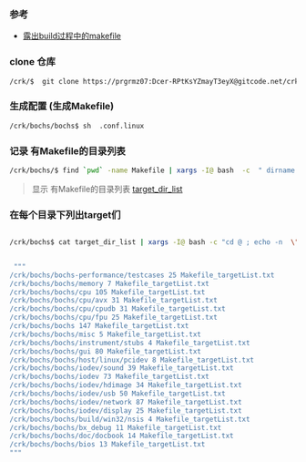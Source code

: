 ###  参考
- [露出build过程中的makefile](https://gitcode.net/crk/bochs/-/commit/faa84bb0e4ddb9e3d6455ca82b2763a0aa4453ba)

### clone 仓库
```bash
/crk/$  git clone https://prgrmz07:Dcer-RPtKsYZmayT3eyX@gitcode.net/crk/bochs.git  -b   master
```


### 生成配置 (生成Makefile)
```bash
/crk/bochs/bochs$ sh  .conf.linux
```

 


###  记录 有Makefile的目录列表
```bash
/crk/bochs/$ find `pwd` -name Makefile | xargs -I@ bash  -c  " dirname @ " > target_dir_list

```
> 显示 有Makefile的目录列表 [target_dir_list](https://gitcode.net/crk/bochs/-/blob/dev/master/target_dir_list)

 


### 在每个目录下列出target们


```bash 

/crk/bochs$ cat target_dir_list | xargs -I@ bash -c "cd @ ; echo -n  \"@ \"; make --question  --print-data-base > Makefile_data-base.txt; python3 /crk/bochs/makefile_util/line_filter.py   Makefile_data-base.txt /crk/bochs/makefile_util/lnFltMap_Makefile_target.py Makefile_targetList.txt > /dev/null; wc -l Makefile_targetList.txt "  


 """
/crk/bochs/bochs-performance/testcases 25 Makefile_targetList.txt
/crk/bochs/bochs/memory 7 Makefile_targetList.txt
/crk/bochs/bochs/cpu 105 Makefile_targetList.txt
/crk/bochs/bochs/cpu/avx 31 Makefile_targetList.txt
/crk/bochs/bochs/cpu/cpudb 31 Makefile_targetList.txt
/crk/bochs/bochs/cpu/fpu 25 Makefile_targetList.txt
/crk/bochs/bochs 147 Makefile_targetList.txt
/crk/bochs/bochs/misc 5 Makefile_targetList.txt
/crk/bochs/bochs/instrument/stubs 4 Makefile_targetList.txt
/crk/bochs/bochs/gui 80 Makefile_targetList.txt
/crk/bochs/bochs/host/linux/pcidev 8 Makefile_targetList.txt
/crk/bochs/bochs/iodev/sound 39 Makefile_targetList.txt
/crk/bochs/bochs/iodev 73 Makefile_targetList.txt
/crk/bochs/bochs/iodev/hdimage 34 Makefile_targetList.txt
/crk/bochs/bochs/iodev/usb 50 Makefile_targetList.txt
/crk/bochs/bochs/iodev/network 87 Makefile_targetList.txt
/crk/bochs/bochs/iodev/display 25 Makefile_targetList.txt
/crk/bochs/bochs/build/win32/nsis 4 Makefile_targetList.txt
/crk/bochs/bochs/bx_debug 11 Makefile_targetList.txt
/crk/bochs/bochs/doc/docbook 14 Makefile_targetList.txt
/crk/bochs/bochs/bios 13 Makefile_targetList.txt
"""

```

> 
